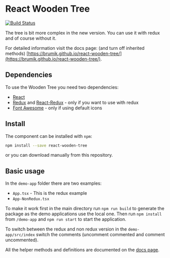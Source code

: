 # React Wooden Tree 

[![Build Status](https://travis-ci.com/brumik/react-wooden-tree.svg?branch=master)](https://travis-ci.com/brumik/react-wooden-tree)

The tree is bit more complex in the new version. You can use it with
redux and of course without it. 

For detailed information visit the docs page: (and turn off inherited methods)
[https://brumik.github.io/react-wooden-tree/](https://brumik.github.io/react-wooden-tree/).

## Dependencies
To use the Wooden Tree you need two dependencies:
* [React](https://reactjs.org/)
* [Redux](https://redux.js.org/) and [React-Redux](https://react-redux.js.org/) - only if you want to use with redux
* [Font Awesome](https://fontawesome.com/) - only if using default icons

## Install
The component can be installed with `npm`:
```bash
npm install --save react-wooden-tree
```

or you can download manually from this repository.

## Basic usage
In the `demo-app` folder there are two examples:
* `App.tsx` - This is the redux example
* `App-NonRedux.tsx`

To make it work first in the main directory run `npm run build` to generate 
the package as the demo applications use the local one. Then run 
`npm install` from `/demo-app` and `npm run start` to start the application.

To switch between the redux and non redux version in the 
`demo-app/src/index` switch the comments (uncomment commented and comment
uncommented). 

All the helper methods and definitions
are documented on the [docs page](https://brumik.github.io/react-wooden-tree/).
